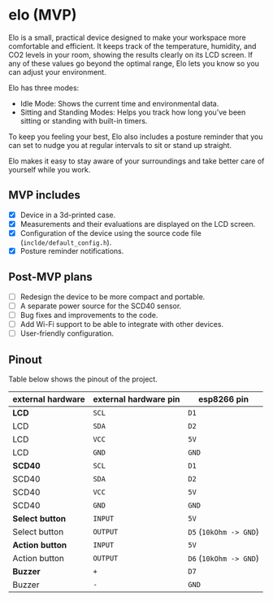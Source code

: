 # elo (MVP)

Elo is a small, practical device designed to make your workspace more comfortable and efficient.
It keeps track of the temperature, humidity, and CO2 levels in your room, showing the results clearly on its LCD screen.
If any of these values go beyond the optimal range, Elo lets you know so you can adjust your environment.

Elo has three modes:

- Idle Mode: Shows the current time and environmental data.
- Sitting and Standing Modes: Helps you track how long you’ve been sitting or standing with built-in timers.

To keep you feeling your best, Elo also includes a posture reminder that you can set to nudge you at regular intervals
to sit or stand up straight.

Elo makes it easy to stay aware of your surroundings and take better care of yourself while you work.

## MVP includes

- [x] Device in a 3d-printed case.
- [x] Measurements and their evaluations are displayed on the LCD screen.
- [x] Configuration of the device using the source code file (`inclde/default_config.h`).
- [x] Posture reminder notifications.

## Post-MVP plans

- [ ] Redesign the device to be more compact and portable.
- [ ] A separate power source for the SCD40 sensor.
- [ ] Bug fixes and improvements to the code.
- [ ] Add Wi-Fi support to be able to integrate with other devices.
- [ ] User-friendly configuration.

## Pinout

Table below shows the pinout of the project.

| external hardware | external hardware pin | esp8266 pin            |
|-------------------|-----------------------|------------------------|
| **LCD**           | `SCL`                 | `D1`                   |
| LCD               | `SDA`                 | `D2`                   |
| LCD               | `VCC`                 | `5V`                   |
| LCD               | `GND`                 | `GND`                  |
| **SCD40**         | `SCL`                 | `D1`                   |
| SCD40             | `SDA`                 | `D2`                   |
| SCD40             | `VCC`                 | `5V`                   |
| SCD40             | `GND`                 | `GND`                  |
| **Select button** | `INPUT`               | `5V`                   |
| Select button     | `OUTPUT`              | `D5` (`10kOhm -> GND`) |
| **Action button** | `INPUT`               | `5V`                   |
| Action button     | `OUTPUT`              | `D6` (`10kOhm -> GND`) |
| **Buzzer**        | `+`                   | `D7`                   |
| Buzzer            | `-`                   | `GND`                  |
